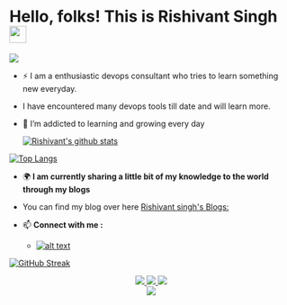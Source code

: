 # Hello, folks!   This is Rishivant Singh  <img src="https://raw.githubusercontent.com/MartinHeinz/MartinHeinz/master/wave.gif" width="30px">



![](https://komarev.com/ghpvc/?username=rishvantsingh&color=blueviolet)

- :zap: I am a enthusiastic devops consultant who tries to learn something new everyday.
-  I have encountered many devops tools till date and will learn more.
- 🌱 I’m addicted to learning and growing every day



  
  [![Rishivant's  github stats](https://github-readme-stats.vercel.app/api?username=rishvantsingh&count_private=true&show_icons=true&theme=radical&hide_rank=false)](https://github.com/anuraghazra/github-readme-stats)
  


[![Top Langs](https://github-readme-stats.vercel.app/api/top-langs/?username=rishvantsingh)](https://github.com/rishvantsingh/github-readme-stats)

- :earth_africa:<b> I am currently sharing a little bit of my knowledge to the world through my blogs </b>
-  You can find my blog over here [Rishivant singh's Blogs:](https://blog.knoldus.com/author/rishivantsingh/)


- 📫 <b> Connect with me : </b>
  - <a href="https://www.linkedin.com/in/rishivantsingh/"> ![alt text](https://img.shields.io/badge/-LinkedIn-0e76a8?style=plastic&logo=linkedIn)</a>
  


[![GitHub Streak](http://github-readme-streak-stats.herokuapp.com?user=rishvantsingh&theme=dracula&date_format=M%20j%5B%2C%20Y%5D)](https://git.io/streak-stats)

<p align="center">
  <a href="https://github.com/EddieHubCommunity" target="_blank" rel="noopener noreferrer">
    <img src="https://forthebadge.com/images/badges/built-with-love.svg" />
 </a>
  <a href="https://github.com/EddieHubCommunity" target="_blank" rel="noopener noreferrer">
    <img src="https://forthebadge.com/images/badges/made-with-markdown.svg" />
 </a>
  <a href="https://github.com/EddieHubCommunity" target="_blank" rel="noopener noreferrer">
    <img src="https://forthebadge.com/images/badges/open-source.svg" />
 </a>
 <br />
 <a href="https://eddiehubcommunity.github.io/awesome-github-profiles/" target="_blank" rel="noopener noreferrer">
    <img src="https://forthebadge.com/images/badges/check-it-out.svg" />
 </a>
  
</p>
